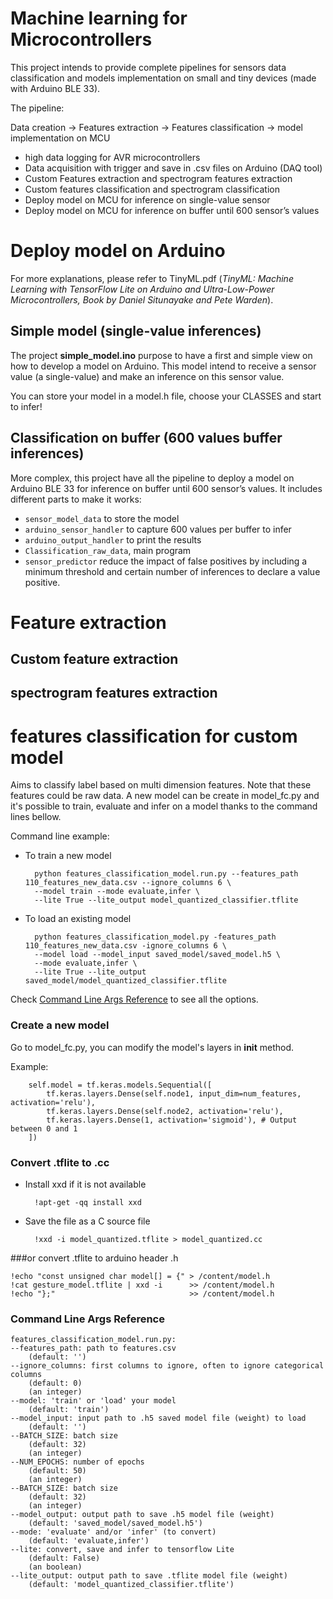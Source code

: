 # Machine learning for Microcontrollers

This project intends to provide complete pipelines for sensors data classification and models implementation on small and tiny devices (made with Arduino BLE 33).

The pipeline:

Data creation -> Features extraction -> Features classification -> model implementation on MCU

* high data logging for AVR microcontrollers
* Data acquisition with trigger and save in .csv files on Arduino (DAQ tool)
* Custom Features extraction and spectrogram features extraction
* Custom features classification and spectrogram classification
* Deploy model on MCU for inference on single-value sensor
* Deploy model on MCU for inference on buffer until 600 sensor’s values

# Deploy model on Arduino

For more explanations, please refer to TinyML.pdf (*TinyML: Machine Learning with TensorFlow Lite on Arduino and Ultra-Low-Power Microcontrollers, Book by Daniel Situnayake and Pete Warden*).

## Simple model (single-value inferences)

The project **simple_model.ino** purpose to have a first and simple view on how to develop a model on Arduino. This model intend to receive a sensor value (a single-value) and make an inference on this sensor value.

You can store your model in a model.h file, choose your CLASSES and start to infer!

## Classification on buffer (600 values buffer inferences)

More complex, this project have all the pipeline to deploy a model on Arduino BLE 33 for inference on buffer until 600 sensor’s values.
It includes different parts to make it works:

* `sensor_model_data` to store the model
* `arduino_sensor_handler` to capture 600 values per buffer to infer
* `arduino_output_handler` to print the results
* `Classification_raw_data`, main program
* `sensor_predictor` reduce the impact of false positives by including a minimum threshold and certain
number of inferences to declare a value positive.

# Feature extraction

## Custom feature extraction

## spectrogram features extraction


# features classification for custom model

Aims to classify label based on multi dimension features. Note that these features could be raw data.
A new model can be create in model_fc.py and it's possible to train, evaluate and infer on a model thanks to the command lines bellow.

Command line example:

* To train a new model

    	python features_classification_model.run.py --features_path 110_features_new_data.csv --ignore_columns 6 \
    	--model train --mode evaluate,infer \
    	--lite True --lite_output model_quantized_classifier.tflite


* To load an existing model

    	python features_classification_model.py -features_path 110_features_new_data.csv -ignore_columns 6 \
    	--model load --model_input saved_model/saved_model.h5 \
    	--mode evaluate,infer \
    	--lite True --lite_output saved_model/model_quantized_classifier.tflite

Check [Command Line Args Reference](#Command-Line-Args-Reference) to see all the options.

### Create a new model

Go to model_fc.py, you can modify the model's layers in __init__ method.

Example:

        self.model = tf.keras.models.Sequential([
            tf.keras.layers.Dense(self.node1, input_dim=num_features, activation='relu'),
            tf.keras.layers.Dense(self.node2, activation='relu'),
            tf.keras.layers.Dense(1, activation='sigmoid'), # Output between 0 and 1      
        ])


### Convert .tflite to .cc

* Install xxd if it is not available

        !apt-get -qq install xxd

* Save the file as a C source file

        !xxd -i model_quantized.tflite > model_quantized.cc

###or convert .tflite to arduino header .h

	!echo "const unsigned char model[] = {" > /content/model.h
	!cat gesture_model.tflite | xxd -i      >> /content/model.h
	!echo "};"                              >> /content/model.h

### Command Line Args Reference

    features_classification_model.run.py:
    --features_path: path to features.csv
        (default: '')
    --ignore_columns: first columns to ignore, often to ignore categorical columns
        (default: 0)
        (an integer)
    --model: 'train' or 'load' your model
        (default: 'train')
    --model_input: input path to .h5 saved model file (weight) to load
        (default: '')
    --BATCH_SIZE: batch size
        (default: 32)
        (an integer)
    --NUM_EPOCHS: number of epochs
        (default: 50)
        (an integer)
    --BATCH_SIZE: batch size
        (default: 32)
        (an integer)
    --model_output: output path to save .h5 model file (weight)
        (default: 'saved_model/saved_model.h5')
    --mode: 'evaluate' and/or 'infer' (to convert)
        (default: 'evaluate,infer')
    --lite: convert, save and infer to tensorflow Lite
        (default: False)
        (an boolean)
    --lite_output: output path to save .tflite model file (weight)
        (default: 'model_quantized_classifier.tflite')

